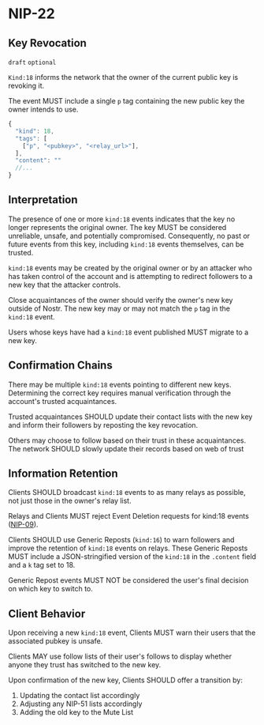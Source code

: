 NIP-22
======

Key Revocation
--------------

`draft` `optional`

`Kind:18` informs the network that the owner of the current public key is revoking it.

The event MUST include a single `p` tag containing the new public key the owner intends to use.

```js
{
  "kind": 18,   
  "tags": [
    ["p", "<pubkey>", "<relay_url>"],
  ],
  "content": ""
  //...
}
```

## Interpretation

The presence of one or more `kind:18` events indicates that the key no longer represents the original owner. The key MUST be considered unreliable, unsafe, and potentially compromised. Consequently, no past or future events from this key, including `kind:18` events themselves, can be trusted.

`kind:18` events may be created by the original owner or by an attacker who has taken control of the account and is attempting to redirect followers to a new key that the attacker controls.

Close acquaintances of the owner should verify the owner's new key outside of Nostr. The new key may or may not match the `p` tag in the `kind:18` event.

Users whose keys have had a `kind:18` event published MUST migrate to a new key.

## Confirmation Chains

There may be multiple `kind:18` events pointing to different new keys. Determining the correct key requires manual verification through the account's trusted acquaintances.

Trusted acquaintances SHOULD update their contact lists with the new key and inform their followers by reposting the key revocation.

Others may choose to follow based on their trust in these acquaintances. The network SHOULD slowly update their records based on web of trust

## Information Retention

Clients SHOULD broadcast `kind:18` events to as many relays as possible, not just those in the owner's relay list.

Relays and Clients MUST reject Event Deletion requests for kind:18 events ([NIP-09](09.md)).

Clients SHOULD use Generic Reposts (`kind:16`) to warn followers and improve the retention of `kind:18` events on relays. These Generic Reposts MUST include a JSON-stringified version of the `kind:18` in the `.content` field and a `k` tag set to 18.

Generic Repost events MUST NOT be considered the user's final decision on which key to switch to.

## Client Behavior

Upon receiving a new `kind:18` event, Clients MUST warn their users that the associated pubkey is unsafe.

Clients MAY use follow lists of their user's follows to display whether anyone they trust has switched to the new key.

Upon confirmation of the new key, Clients SHOULD offer a transition by:
1. Updating the contact list accordingly
2. Adjusting any NIP-51 lists accordingly
3. Adding the old key to the Mute List
